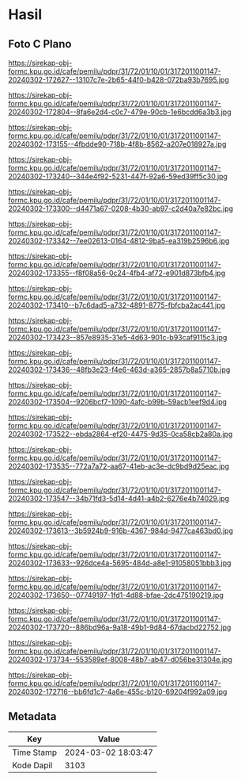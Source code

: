 # Hasil

## Foto C Plano

https://sirekap-obj-formc.kpu.go.id/cafe/pemilu/pdpr/31/72/01/10/01/3172011001147-20240302-172627--13107c7e-2b65-44f0-b428-072ba93b7695.jpg

https://sirekap-obj-formc.kpu.go.id/cafe/pemilu/pdpr/31/72/01/10/01/3172011001147-20240302-172804--8fa6e2d4-c0c7-479e-90cb-1e6bcdd6a3b3.jpg

https://sirekap-obj-formc.kpu.go.id/cafe/pemilu/pdpr/31/72/01/10/01/3172011001147-20240302-173155--4fbdde90-718b-4f8b-8562-a207e018927a.jpg

https://sirekap-obj-formc.kpu.go.id/cafe/pemilu/pdpr/31/72/01/10/01/3172011001147-20240302-173240--344e4f92-5231-447f-92a6-59ed39ff5c30.jpg

https://sirekap-obj-formc.kpu.go.id/cafe/pemilu/pdpr/31/72/01/10/01/3172011001147-20240302-173300--d4471a67-0208-4b30-ab97-c2d40a7e82bc.jpg

https://sirekap-obj-formc.kpu.go.id/cafe/pemilu/pdpr/31/72/01/10/01/3172011001147-20240302-173342--7ee02613-0164-4812-9ba5-ea319b2596b6.jpg

https://sirekap-obj-formc.kpu.go.id/cafe/pemilu/pdpr/31/72/01/10/01/3172011001147-20240302-173355--f8f08a56-0c24-4fb4-af72-e901d873bfb4.jpg

https://sirekap-obj-formc.kpu.go.id/cafe/pemilu/pdpr/31/72/01/10/01/3172011001147-20240302-173410--b7c6dad5-a732-4891-8775-fbfcba2ac441.jpg

https://sirekap-obj-formc.kpu.go.id/cafe/pemilu/pdpr/31/72/01/10/01/3172011001147-20240302-173423--857e8935-31e5-4d63-901c-b93caf9115c3.jpg

https://sirekap-obj-formc.kpu.go.id/cafe/pemilu/pdpr/31/72/01/10/01/3172011001147-20240302-173436--48fb3e23-f4e6-463d-a365-2857b8a5710b.jpg

https://sirekap-obj-formc.kpu.go.id/cafe/pemilu/pdpr/31/72/01/10/01/3172011001147-20240302-173504--9206bcf7-1090-4afc-b99b-59acb1eef9d4.jpg

https://sirekap-obj-formc.kpu.go.id/cafe/pemilu/pdpr/31/72/01/10/01/3172011001147-20240302-173522--ebda2864-ef20-4475-9d35-0ca58cb2a80a.jpg

https://sirekap-obj-formc.kpu.go.id/cafe/pemilu/pdpr/31/72/01/10/01/3172011001147-20240302-173535--772a7a72-aa67-41eb-ac3e-dc9bd9d25eac.jpg

https://sirekap-obj-formc.kpu.go.id/cafe/pemilu/pdpr/31/72/01/10/01/3172011001147-20240302-173547--34b71fd3-5d14-4d41-a4b2-6276e4b74029.jpg

https://sirekap-obj-formc.kpu.go.id/cafe/pemilu/pdpr/31/72/01/10/01/3172011001147-20240302-173613--3b5924b9-916b-4367-984d-9477ca463bd0.jpg

https://sirekap-obj-formc.kpu.go.id/cafe/pemilu/pdpr/31/72/01/10/01/3172011001147-20240302-173633--926dce4a-5695-484d-a8e1-91058051bbb3.jpg

https://sirekap-obj-formc.kpu.go.id/cafe/pemilu/pdpr/31/72/01/10/01/3172011001147-20240302-173650--07749197-1fd1-4d88-bfae-2dc475190219.jpg

https://sirekap-obj-formc.kpu.go.id/cafe/pemilu/pdpr/31/72/01/10/01/3172011001147-20240302-173720--886bd96a-9a18-49b1-9d84-67dacbd22752.jpg

https://sirekap-obj-formc.kpu.go.id/cafe/pemilu/pdpr/31/72/01/10/01/3172011001147-20240302-173734--553589ef-8008-48b7-ab47-d056be31304e.jpg

https://sirekap-obj-formc.kpu.go.id/cafe/pemilu/pdpr/31/72/01/10/01/3172011001147-20240302-172716--bb6fd1c7-4a6e-455c-b120-69204f992a09.jpg


## Metadata

| Key        | Value               |
| ---------- | ------------------- |
| Time Stamp | 2024-03-02 18:03:47 |
| Kode Dapil | 3103                |



